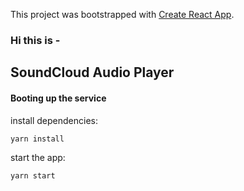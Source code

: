 This project was bootstrapped with [Create React App](https://github.com/facebook/create-react-app).

### Hi this is -

## SoundCloud Audio Player

#### Booting up the service

install dependencies:

`yarn install`

start the app:

`yarn start`
